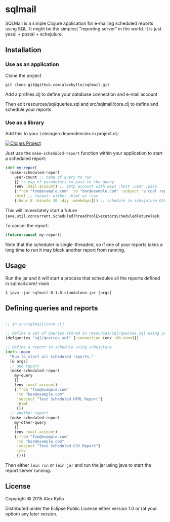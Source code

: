 # sqlmail

SQLMail is a simple Clojure application for e-mailing scheduled reports using SQL. It might be the simplest "reporting server" in the world. It is just yesql + postal + schejulure.

## Installation

### Use as an application
Clone the project

`git clone git@github.com:alexkyllo/sqlmail.git`

Add a profiles.clj to define your database connection and e-mail account

Then edit resources/sql/queries.sql and src/sqlmail/core.clj to define and schedule your reports

### Use as a library
Add this to your Leiningen dependencies in project.clj:

[![Clojars Project](http://clojars.org/sqlmail/latest-version.svg)](http://clojars.org/sqlmail)

Just use the `make-scheduled-report` function within your application to start a scheduled report:

```clojure
(def my-report
  (make-scheduled-report
    user-count ;; name of query to run
    {} ;; map of parameters to pass to the query
    (env :mail-account) ;; smtp account with keys :host :user :pass
    {:from "foo@example.com" :to "bar@example.com" :subject "a cool report"} ;; e-mail headers
    :html ;; format: either :html or :csv
    {:hour 8 :minute 30 :day :weekdays})) ;; schedule in schejulure DSL
```

This will immediately start a future `java.util.concurrent.ScheduledThreadPoolExecutor$ScheduledFutureTask`.

To cancel the report:

```clojure
(future-cancel my-report)
```
Note that the scheduler is single-threaded, so if one of your reports takes a long time to run it may block another report from running.

## Usage

Run the jar and it will start a process that schedules all the reports defined in sqlmail.core/-main

    $ java -jar sqlmail-0.1.0-standalone.jar [args]

## Defining queries and reports

```clojure

;; in src/sqlmail/core.clj

;; define a set of queries stored in resources/sql/queries.sql using yesql
(defqueries "sql/queries.sql" {:connection (env :db-conn)})

;; define a report to schedule using schejulure
(defn -main
  "Run to start all scheduled reports."
  [& args]
  ;; one report
  (make-scheduled-report
    my-query
    {}
    (env :mail-account)
    {:from "foo@example.com"
     :to "bar@example.com"
     :subject "Test Scheduled HTML Report"}
     :html
     {})
  ;; another report
  (make-scheduled-report
    my-other-query
    {}
    (env :mail-account)
    {:from "foo@example.com"
     :to "bar@example.com"
     :subject "Test Scheduled CSV Report"}
     :csv
     {}))
```

Then either `lein run` or `lein jar` and run the jar using java to start the report server running.

## License

Copyright © 2015 Alex Kyllo

Distributed under the Eclipse Public License either version 1.0 or (at
your option) any later version.
